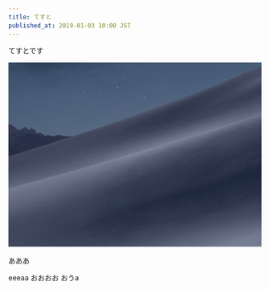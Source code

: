 ```yaml
---
title: てすと
published_at: 2019-01-03 10:00 JST
---
```


てすとです

![](../images/1.png)

あああ

eeeaa
おおおお
おうa

